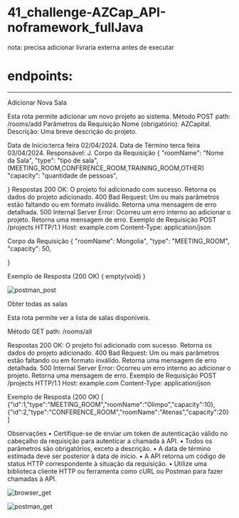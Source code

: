 ﻿# 41_challenge-AZCap_API-noframework_fullJava

nota:
precisa adicionar livraria externa antes de executar

<h1>endpoints:</h1>
<hr>
Adicionar Nova Sala

Esta rota permite adicionar um novo projeto ao sistema.
Método
POST
path:
/rooms/add
Parâmetros da Requisição
Nome (obrigatório): AZCapital.
Descrição: Uma breve descrição do projeto.

Data de Início:terca feira 02/04/2024.
Data de Término terca feira 03/04/2024.
Responsável: J.
Corpo da Requisição
{
    "roomName": "Nome da Sala",
    "type": "tipo de sala",(MEETING_ROOM,CONFERENCE_ROOM,TRAINING_ROOM,OTHER)
    "capacity": "quantidade de pessoas",
    
}
Respostas
200 OK: O projeto foi adicionado com sucesso. Retorna os dados do projeto adicionado.
400 Bad Request: Um ou mais parâmetros estão faltando ou em formato inválido. Retorna uma mensagem de erro detalhada.
500 Internal Server Error: Ocorreu um erro interno ao adicionar o projeto. Retorna uma mensagem de erro.
Exemplo de Requisição
POST /projects HTTP/1.1
Host: example.com
Content-Type: application/json

Corpo da Requisição
{
    "roomName": Mongolia",
    "type": "MEETING_ROOM",
    "capacity": 50,
    
}



Exemplo de Resposta (200 OK)
{ empty(void)  }

![postman_post](https://github.com/josevflores911/41_challenge-AZCap_API-noframework_fullJava/assets/59713685/c38f4fb5-f2e2-464b-9ec0-9ba345017887)


Obter todas as salas

Esta rota permite ver a lista de salas disponiveis.

Método
GET
path:
/rooms/all

Respostas
200 OK: O projeto foi adicionado com sucesso. Retorna os dados do projeto adicionado.
400 Bad Request: Um ou mais parâmetros estão faltando ou em formato inválido. Retorna uma mensagem de erro detalhada.
500 Internal Server Error: Ocorreu um erro interno ao adicionar o projeto. Retorna uma mensagem de erro.
Exemplo de Requisição
POST /projects HTTP/1.1
Host: example.com
Content-Type: application/json


Exemplo de Resposta (200 OK)
[
{"id":1,"type":"MEETING_ROOM","roomName":"Olimpo","capacity":10},{"id":2,"type":"CONFERENCE_ROOM","roomName":"Atenas","capacity":20}
]


Observações
•	Certifique-se de enviar um token de autenticação válido no cabeçalho da requisição para autenticar a chamada à API.
•	Todos os parâmetros são obrigatórios, exceto a descrição.
•	A data de término estimada deve ser posterior à data de início.
•	A API retorna um código de status HTTP correspondente à situação da requisição.
•	Utilize uma biblioteca cliente HTTP ou ferramenta como cURL ou Postman para fazer chamadas à API.

![browser_get](https://github.com/josevflores911/41_challenge-AZCap_API-noframework_fullJava/assets/59713685/a7e47398-112d-42d7-a408-b690ba8620a5)

![postman_get](https://github.com/josevflores911/41_challenge-AZCap_API-noframework_fullJava/assets/59713685/cbe38faf-52cf-4f54-a37b-7e3f54b1a13f)
